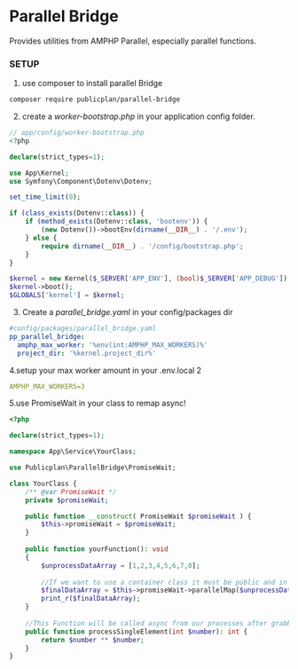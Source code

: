 Parallel Bridge
==============

Provides utilities from AMPHP Parallel, especially parallel functions.

### SETUP

1. use composer to install parallel Bridge

```bash
composer require publicplan/parallel-bridge
```

2. create a _worker-bootstrap.php_ in your application config folder.

```PHP
// app/config/worker-bootstrap.php
<?php

declare(strict_types=1);

use App\Kernel;
use Symfony\Component\Dotenv\Dotenv;

set_time_limit(0);

if (class_exists(Dotenv::class)) {
    if (method_exists(Dotenv::class, 'bootenv')) {
        (new Dotenv())->bootEnv(dirname(__DIR__) . '/.env');
    } else {
        require dirname(__DIR__) . '/config/bootstrap.php';
    }
}

$kernel = new Kernel($_SERVER['APP_ENV'], (bool)$_SERVER['APP_DEBUG']);
$kernel->boot();
$GLOBALS['kernel'] = $kernel;

```
3. Create a _parallel_bridge.yaml_ in your config/packages dir
```yaml
#config/packages/parallel_bridge.yaml
pp_parallel_bridge:
  amphp_max_worker: '%env(int:AMPHP_MAX_WORKERS)%'
  project_dir: '%kernel.project_dir%'
```


4.setup your max worker amount in your .env.local 2

```yaml
AMPHP_MAX_WORKERS=3
```

5.use PromiseWait in your class to remap async!

```PHP
<?php

declare(strict_types=1);

namespace App\Service\YourClass;

use Publicplan\ParallelBridge\PromiseWait;

class YourClass {
    /** @var PromiseWait */
    private $promiseWait;

    public function __construct( PromiseWait $promiseWait ) {
        $this->promiseWait = $promiseWait;
    }
    
    public function yourFunction(): void
    {
        $unprocessDataArray = [1,2,3,4,5,6,7,8];
        
        //If we want to use a container class it must be public and in the following format:
        $finalDataArray = $this->promiseWait->parallelMap($unprocessDataArray, [$this,'processSingleElement']);
        print_r($finalDataArray);
    }
 
    //This Function will be called async from our processes after grabbing this service from service container 
    public function processSingleElement(int $number): int {
        return $number ** $number;
    }
}
```

